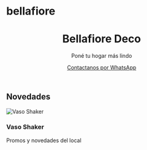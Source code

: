 # bellafiore
<header class="hero">
  <h1>Bellafiore Deco</h1>
  <p>Poné tu hogar más lindo</p>
  <a href="https://wa.me/..." class="btn">Contactanos por WhatsApp</a>
</header>
<section id="productos">
  <h2>Novedades</h2>
  <div class="producto">
    <img src="..." alt="Vaso Shaker">
    <h3>Vaso Shaker</h3>
    <p>Promos y novedades del local</p>
  </div>
  <!-- más productos -->
</section>
